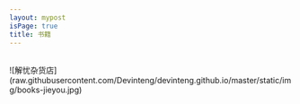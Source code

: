 ```yaml
---
layout: mypost
isPage: true
title: 书籍
---
```

<br/>
![解忧杂货店](raw.githubusercontent.com/Devinteng/devinteng.github.io/master/static/img/books-jieyou.jpg)

